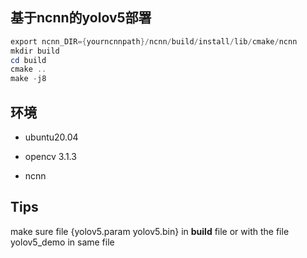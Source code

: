 ## 基于ncnn的yolov5部署

```powershell
export ncnn_DIR={yourncnnpath}/ncnn/build/install/lib/cmake/ncnn
mkdir build
cd build
cmake ..
make -j8
```

## 环境 

+ ubuntu20.04

+ opencv 3.1.3

+ ncnn 

## Tips 
make sure file {yolov5.param yolov5.bin} in **build** file or with the file  yolov5_demo in same file

